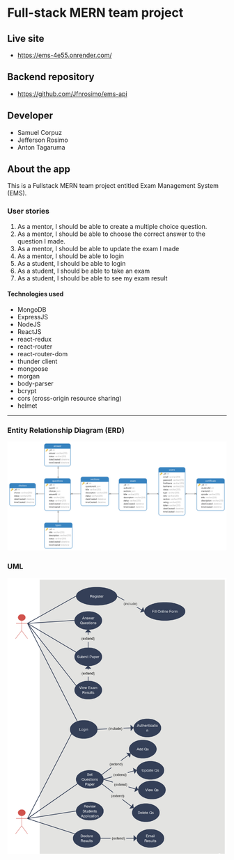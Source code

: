 # Full-stack MERN team project

## Live site

- https://ems-4e55.onrender.com/

## Backend repository

- https://github.com/Jfnrosimo/ems-api

## Developer

- Samuel Corpuz
- Jefferson Rosimo
- Anton Tagaruma

## About the app

This is a Fullstack MERN team project entitled Exam Management System (EMS).

### User stories

1. As a mentor, I should be able to create a multiple choice question.
2. As a mentor, I should be able to choose the correct answer to the question I made.
3. As a mentor, I should be able to update the exam I made
4. As a mentor, I should be able to login
5. As a student, I should be able to login
6. As a student, I should be able to take an exam
7. As a student, I should be able to see my exam result

#### Technologies used

- MongoDB
- ExpressJS
- NodeJS
- ReactJS
- react-redux
- react-router
- react-router-dom
- thunder client
- mongoose
- morgan
- body-parser
- bcrypt
- cors (cross-origin resource sharing)
- helmet

---

### Entity Relationship Diagram (ERD)

![](./src/assets/ems-ERD.png)

### UML

![](./src/assets/ems-UML.png)
